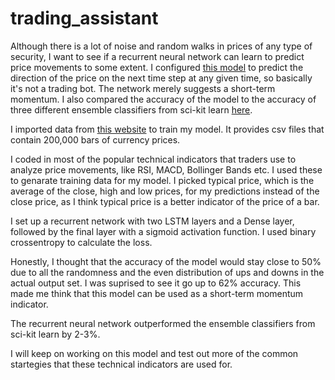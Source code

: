 # trading_assistant

Although there is a lot of noise and random walks in prices of any type of security, I want to see if a recurrent neural network can learn to predict price movements to some extent. I configured [this model](https://github.com/emrealtinok/trading_assistant/blob/main/TradingAssistant.ipynb) to predict the direction of the price on the next time step at any given time, so basically it's not a trading bot. The network merely suggests a short-term momentum. I also compared the accuracy of the model to the accuracy of three different ensemble classifiers from sci-kit learn [here](https://github.com/emrealtinok/trading_assistant/blob/main/TradingAssistant(sklearn).ipynb).

I imported data from [this website](https://eaforexacademy.com/software/forex-historical-data/) to train my model. It provides csv files that contain 200,000 bars of currency prices.  

I coded in most of the popular technical indicators that traders use to analyze price movements, like RSI, MACD, Bollinger Bands etc. I used these to genarate training data for my model. I picked typical price, which is the average of the close, high and low prices, for my predictions instead of the close price, as I think typical price is a better indicator of the price of a bar. 

I set up a recurrent network with two LSTM layers and a Dense layer, followed by the final layer with a sigmoid activation function. I used binary crossentropy to calculate the loss.  

Honestly, I thought that the accuracy of the model would stay close to 50% due to all the randomness and the even distribution of ups and downs in the actual output set. I was suprised to see it go up to 62% accuracy. This made me think that this model can be used as a short-term momentum indicator.

The recurrent neural network outperformed the ensemble classifiers from sci-kit learn by 2-3%.

I will keep on working on this model and test out more of the common startegies that these technical indicators are used for.
